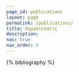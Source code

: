 ```yaml
---
page_id: publications
layout: page
permalink: /publications/
title: δημοσιεύσεις
description: 
nav: true
nav_order: 3
---
```


<!-- _pages/publications.md -->
<div class="publications">

{% bibliography %}

</div>
